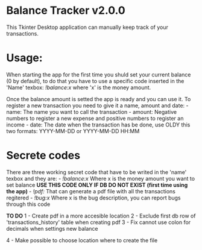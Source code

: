 # Balance Tracker v2.0.0
This Tkinter Desktop application can manually keep track of your transactions.

# Usage:
When starting the app for the first time you shuld set your current balance (0 by default),
to do that you have to use a specific code inserted in the 'Name' texbox: *!balance:x* where 'x' is the money amount.

Once the balance amount is setted the app is ready and you can use it. To register a new transaction you need to give it a name, amount and date:
    - name: The name you want to call the transaction
    - amount: Negative numbers to register a new expense and positive numbers to register an income
    - date: The date when the transaction has be done, use OLDY this two formats: YYYY-MM-DD or YYYY-MM-DD HH:MM

# Secrete codes
There are three working secret code that have to be writed in the 'name' texbox and they are:
    - *!balance:x* Where x is the money amount you want to set balance **USE THIS CODE ONLY IF DB DO NOT EXIST (first time using the app)**
    - *!pdf:* That can generate a pdf file with all the transactions regitered
    - *!bug:x* Where x is the bug description, you can report bugs through this code






**TO DO**
1 - Create pdf in a more accesible location
2 - Exclude first db row of 'transactions_history' table when creating pdf
3 - Fix cannot use colon for decimals when settings new balance

4 - Make possible to choose location where to create the file